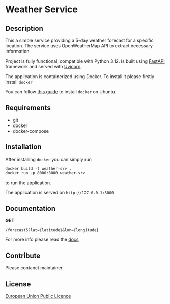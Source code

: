 # Weather Service

## Description

This a simple service providing a 5-day weather forecast for a specific location. The service uses OpenWeatherMap API to extract necessary information.

Project is fully functional, compatible with Python 3.12. Is built using [FastAPI](https://fastapi.tiangolo.com/) framework and served with [Uvicorn](https://www.uvicorn.org).

The application is containerized using Docker. To install it please firstly install `docker`

You can follow [this guide](https://docs.docker.com/engine/install/ubuntu/) to install `docker` on Ubuntu.

## Requirements
- git
- docker
- docker-compose

## Installation
After installing `docker` you can simply run

```
docker build -t weather-srv .
docker run -p 8000:8000 weather-srv
```

to run the application.

The application is served on `http://127.0.0.1:8000`

## Documentation

**GET**
```
/forecast5?lat={latitude}&lon={longitude}
```

For more info please read the [docs](http://localhost:8000/docs)

## Contribute

Please contanct maintainer.

## License

[European Union Public Licence](LICENSE)







